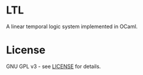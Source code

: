 # LTL
A linear temporal logic system implemented in OCaml.

# License
GNU GPL v3 - see [LICENSE](LICENSE) for details.
